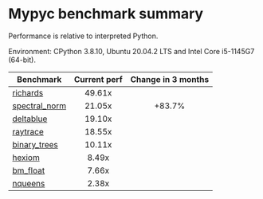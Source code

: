 # Mypyc benchmark summary

Performance is relative to interpreted Python.

Environment: CPython 3.8.10, Ubuntu 20.04.2 LTS and Intel Core i5-1145G7 (64-bit).

| Benchmark | Current perf | Change in 3 months |
| --- | :---: | :---: |
| [richards](benchmarks/richards.md) | 49.61x |  |
| [spectral_norm](benchmarks/spectral_norm.md) | 21.05x | +83.7% |
| [deltablue](benchmarks/deltablue.md) | 19.10x |  |
| [raytrace](benchmarks/raytrace.md) | 18.55x |  |
| [binary_trees](benchmarks/binary_trees.md) | 10.11x |  |
| [hexiom](benchmarks/hexiom.md) | 8.49x |  |
| [bm_float](benchmarks/bm_float.md) | 7.66x |  |
| [nqueens](benchmarks/nqueens.md) | 2.38x |  |
